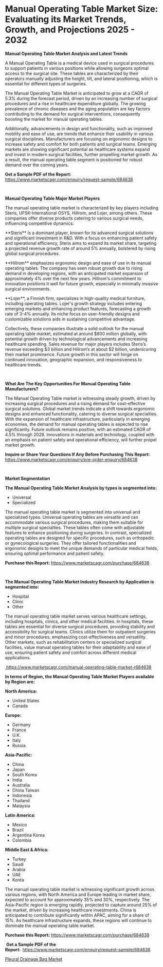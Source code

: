 <p><h1>Manual Operating Table Market Size: Evaluating its Market Trends, Growth, and Projections 2025 - 2032</h1></p><p><strong>Manual Operating Table Market Analysis and Latest Trends</strong></p>
<p><p>A Manual Operating Table is a medical device used in surgical procedures to support patients in various positions while allowing surgeons optimal access to the surgical site. These tables are characterized by their operators manually adjusting the height, tilt, and lateral positioning, which is essential for different types of surgeries. </p><p>The Manual Operating Table Market is anticipated to grow at a CAGR of 5.3% during the forecast period, driven by an increasing number of surgical procedures and a rise in healthcare expenditure globally. The growing prevalence of chronic diseases and the aging population are key factors contributing to the demand for surgical interventions, consequently boosting the market for manual operating tables.</p><p>Additionally, advancements in design and functionality, such as improved mobility and ease of use, are trends that enhance their usability in various surgical disciplines. Manufacturers are focusing on ergonomic designs to increase safety and comfort for both patients and surgical teams. Emerging markets are showing significant potential as healthcare systems expand and invest in modern surgical facilities, further propelling market growth. As a result, the manual operating table segment is positioned for robust demand over the coming years.</p></p>
<p><strong>Get a Sample PDF of the Report:&nbsp;</strong> <a href="https://www.marketscagr.com/enquiry/request-sample/684638?utm_campaign=2637&utm_medium=2&utm_source=Github&utm_content=ia&utm_term=29032025&utm_id=manual-operating-table">https://www.marketscagr.com/enquiry/request-sample/684638</a></p>
<p>&nbsp;</p>
<p><strong>Manual Operating Table Major Market Players</strong></p>
<p><p>The manual operating table market is characterized by key players including Steris, UFSK-International OSYS, Hillrom, and Lojer, among others. These companies offer diverse products catering to various surgical needs, influencing competitive dynamics.</p><p>**Steris** is a dominant player, known for its advanced surgical solutions and significant investment in R&D. With a focus on enhancing patient safety and operational efficiency, Steris aims to expand its market share, targeting a projected revenue growth rate of around 5% annually, bolstered by rising global surgical procedures.</p><p>**Hillrom** emphasizes ergonomic design and ease of use in its manual operating tables. The company has seen robust growth due to rising demand in developing regions, with an anticipated market expansion of approximately 4% over the next few years. Hillrom's commitment to innovation positions it well for future growth, especially in minimally invasive surgical environments.</p><p>**Lojer**, a Finnish firm, specializes in high-quality medical furniture, including operating tables. Lojer's growth strategy includes entering emerging markets and enhancing product features, forecasting a growth rate of 3-4% annually. Its niche focus on user-friendly designs and customizable solutions aids in sustaining competitive advantage.</p><p>Collectively, these companies illustrate a solid outlook for the manual operating table market, estimated at around $800 million globally, with potential growth driven by technological advancements and increasing healthcare spending. Sales revenue for major players includes Steris’s revenue exceeding $3 billion and Hillrom’s at about $2 billion, underscoring their market prominence. Future growth in this sector will hinge on continued innovation, geographic expansion, and responsiveness to healthcare trends.</p></p>
<p>&nbsp;</p>
<p><strong>What Are The Key Opportunities For Manual Operating Table Manufacturers?</strong></p>
<p><p>The Manual Operating Table market is witnessing steady growth, driven by increasing surgical procedures and a rising demand for cost-effective surgical solutions. Global market trends indicate a shift towards ergonomic designs and enhanced functionality, catering to diverse surgical specialties. With the expansion of healthcare infrastructure, particularly in emerging economies, the demand for manual operating tables is expected to rise significantly. Future outlook remains positive, with an estimated CAGR of 4.5% through 2028. Innovations in materials and technology, coupled with an emphasis on patient safety and operational efficiency, will further propel market growth.</p></p>
<p><strong>Inquire or Share Your Questions If Any Before Purchasing This Report:</strong> <a href="https://www.marketscagr.com/enquiry/pre-order-enquiry/684638?utm_campaign=2637&utm_medium=2&utm_source=Github&utm_content=ia&utm_term=29032025&utm_id=manual-operating-table">https://www.marketscagr.com/enquiry/pre-order-enquiry/684638</a></p>
<p>&nbsp;</p>
<p><strong>Market Segmentation</strong></p>
<p><strong>The Manual Operating Table Market Analysis by types is segmented into:</strong></p>
<p><ul><li>Universal</li><li>Specialized</li></ul></p>
<p><p>The manual operating table market is segmented into universal and specialized types. Universal operating tables are versatile and can accommodate various surgical procedures, making them suitable for multiple surgical specialties. These tables often come with adjustable features to enhance positioning during surgeries. In contrast, specialized operating tables are designed for specific procedures, such as orthopedic or gynecological surgeries. They offer tailored functionalities and ergonomic designs to meet the unique demands of particular medical fields, ensuring optimal performance and patient safety.</p></p>
<p><strong>Purchase this Report:&nbsp;</strong><a href="https://www.marketscagr.com/purchase/684638?utm_campaign=2637&utm_medium=2&utm_source=Github&utm_content=ia&utm_term=29032025&utm_id=manual-operating-table">https://www.marketscagr.com/purchase/684638</a></p>
<p>&nbsp;</p>
<p><strong>The Manual Operating Table Market Industry Research by Application is segmented into:</strong></p>
<p><ul><li>Hospital</li><li>Clinic</li><li>Other</li></ul></p>
<p><p>The manual operating table market serves various healthcare settings, including hospitals, clinics, and other medical facilities. In hospitals, these tables are essential for diverse surgical procedures, providing stability and accessibility for surgical teams. Clinics utilize them for outpatient surgeries and minor procedures, emphasizing cost-effectiveness and versatility. Other markets, such as rehabilitation centers or specialized surgical facilities, value manual operating tables for their adaptability and ease of use, ensuring patient safety and comfort across different medical applications.</p></p>
<p><a href="https://www.marketscagr.com/manual-operating-table-market-r684638?utm_campaign=2637&utm_medium=2&utm_source=Github&utm_content=ia&utm_term=29032025&utm_id=manual-operating-table">&nbsp;https://www.marketscagr.com/manual-operating-table-market-r684638</a></p>
<p><strong>In terms of Region, the Manual Operating Table Market Players available by Region are:</strong></p>
<p>
    <p> <strong> North America: </strong>
        <ul>
            <li>United States</li>
            <li>Canada</li>
        </ul>
        </p> 
    <p> <strong> Europe: </strong>
        <ul>
            <li>Germany</li>
            <li>France</li>
            <li>U.K.</li>
            <li>Italy</li>
            <li>Russia</li>
        </ul>
        </p> 
    <p> <strong> Asia-Pacific: </strong>
        <ul>
            <li>China</li>
            <li>Japan</li>
            <li>South Korea</li>
            <li>India</li>
            <li>Australia</li>
            <li>China Taiwan</li>
            <li>Indonesia</li>
            <li>Thailand</li>
            <li>Malaysia</li>
        </ul>
        </p> 
    <p> <strong> Latin America: </strong>
        <ul>
            <li>Mexico</li>
            <li>Brazil</li>
            <li>Argentina Korea</li>
            <li>Colombia</li>
        </ul>
        </p> 
    <p> <strong> Middle East & Africa: </strong>
        <ul>
            <li>Turkey</li>
            <li>Saudi</li>
            <li>Arabia</li>
            <li>UAE</li>
            <li>Korea</li>
        </ul>
    </p>
    </p>
<p><p>The manual operating table market is witnessing significant growth across various regions, with North America and Europe leading in market share, expected to account for approximately 35% and 30%, respectively. The Asia-Pacific region is emerging rapidly, projected to capture around 25% of the market, driven by increasing healthcare investments. China is anticipated to contribute significantly within APAC, aiming for a share of 15%. As healthcare infrastructure expands, these regions will continue to dominate the manual operating table market.</p></p>
<p><strong>Purchase this Report: </strong><a href="https://www.marketscagr.com/purchase/684638?utm_campaign=2637&utm_medium=2&utm_source=Github&utm_content=ia&utm_term=29032025&utm_id=manual-operating-table">https://www.marketscagr.com/purchase/684638</a></p>
<p>&nbsp;<strong>Get a Sample PDF of the Report:&nbsp;&nbsp;</strong><a href="https://www.marketscagr.com/enquiry/request-sample/684638?utm_campaign=2637&utm_medium=2&utm_source=Github&utm_content=ia&utm_term=29032025&utm_id=manual-operating-table">https://www.marketscagr.com/enquiry/request-sample/684638</a></p>
<p><strong></strong></p>
<p><p><a href="https://github.com/nabadeneme/Market-Research-Report-List-1/blob/main/pleural-drainage-bag-market.md?utm_campaign=2637&utm_medium=2&utm_source=Github&utm_content=ia&utm_term=29032025&utm_id=manual-operating-table">Pleural Drainage Bag Market</a></p></p>